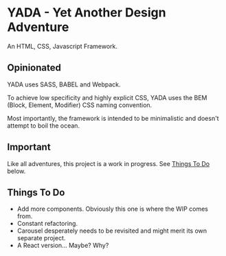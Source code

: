 # YADA - Yet Another Design Adventure

An HTML, CSS, Javascript Framework.

## Opinionated

YADA uses SASS, BABEL and Webpack.

To achieve low specificity and highly explicit CSS, YADA uses the BEM (Block, Element, Modifier) CSS naming convention.

Most importantly, the framework is intended to be minimalistic and doesn't attempt to boil the ocean.

## Important

Like all adventures, this project is a work in progress. See [Things To Do](#Things-To-Do) below.

## Things To Do

+ Add more components. Obviously this one is where the WIP comes from.
+ Constant refactoring.
+ Carousel desperately needs to be revisited and might merit its own separate project.
+ A React version... Maybe? Why?
